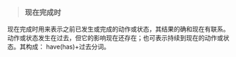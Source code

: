 >### 现在完成时

现在完成时用来表示之前已发生或完成的动作或状态，其结果的确和现在有联系。动作或状态发生在过去，但它的影响现在还存在；也可表示持续到现在的动作或状态。其构成： have(has)+过去分词。